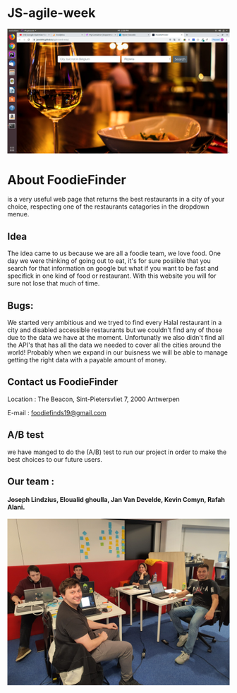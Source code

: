 # JS-agile-week


![](src/fodiefinder.png)


# About FoodieFinder
 is a very useful web page that returns the best restaurants in a city of your choice, respecting one of the restaurants catagories in the dropdown menue.
 

## Idea
The idea came to us because we are all a foodie team, we love food. One day we were thinking of going out to eat, it's for sure posiible that you search for that information on google but what if you want to be fast and specifick in one kind of food or restaurant. With this website you will for sure not lose that much of time.


## Bugs: 
We started very ambitious and we tryed to find every Halal restaurant in a city and disabled accessible restaurants but we couldn't find any of those due to the data we have at the moment.
Unfortunatly we also didn't find all the API's that has all the data we needed to cover all the cities around the world!
Probably when we expand in our buisness we will be able to manage getting the right data with a payable amount of money.


## Contact us FoodieFinder 

Location : The Beacon, Sint-Pietersvliet 7, 2000 Antwerpen

E-mail : foodiefinds19@gmail.com


## A/B test
we have manged to do the (A/B) test to run our project in order to  make the best choices to our future users.


## Our team : 
#### Joseph Lindzius, Eloualid ghoulla, Jan Van Develde, Kevin Comyn, Rafah Alani.
![](src/image.jpeg)
